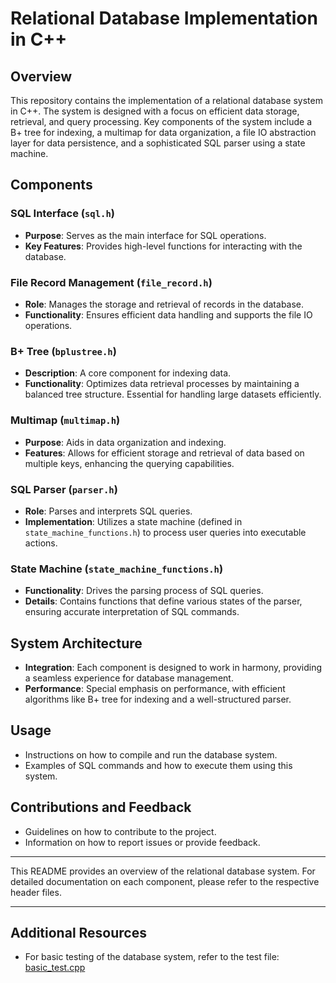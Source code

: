 
# Relational Database Implementation in C++

## Overview
This repository contains the implementation of a relational database system in C++. The system is designed with a focus on efficient data storage, retrieval, and query processing. Key components of the system include a B+ tree for indexing, a multimap for data organization, a file IO abstraction layer for data persistence, and a sophisticated SQL parser using a state machine.

## Components

### SQL Interface (`sql.h`)
- **Purpose**: Serves as the main interface for SQL operations.
- **Key Features**: Provides high-level functions for interacting with the database.

### File Record Management (`file_record.h`)
- **Role**: Manages the storage and retrieval of records in the database.
- **Functionality**: Ensures efficient data handling and supports the file IO operations.

### B+ Tree (`bplustree.h`)
- **Description**: A core component for indexing data.
- **Functionality**: Optimizes data retrieval processes by maintaining a balanced tree structure. Essential for handling large datasets efficiently.

### Multimap (`multimap.h`)
- **Purpose**: Aids in data organization and indexing.
- **Features**: Allows for efficient storage and retrieval of data based on multiple keys, enhancing the querying capabilities.

### SQL Parser (`parser.h`)
- **Role**: Parses and interprets SQL queries.
- **Implementation**: Utilizes a state machine (defined in `state_machine_functions.h`) to process user queries into executable actions.

### State Machine (`state_machine_functions.h`)
- **Functionality**: Drives the parsing process of SQL queries.
- **Details**: Contains functions that define various states of the parser, ensuring accurate interpretation of SQL commands.

## System Architecture
- **Integration**: Each component is designed to work in harmony, providing a seamless experience for database management.
- **Performance**: Special emphasis on performance, with efficient algorithms like B+ tree for indexing and a well-structured parser.

## Usage
- Instructions on how to compile and run the database system.
- Examples of SQL commands and how to execute them using this system.

## Contributions and Feedback
- Guidelines on how to contribute to the project.
- Information on how to report issues or provide feedback.

---

This README provides an overview of the relational database system. For detailed documentation on each component, please refer to the respective header files.

---

## Additional Resources
- For basic testing of the database system, refer to the test file: [basic_test.cpp](src/_tests/_test_files/basic_test.cpp)
